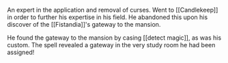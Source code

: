 An expert in the application and removal of curses. Went to [[Candlekeep]] in order to further his expertise in his field. He abandoned this upon his discover of the [[Fistandia]]'s gateway to the mansion.

He found the gateway to the mansion by casing [[detect magic]], as was his custom. The spell revealed a gateway in the very study room he had been assigned!